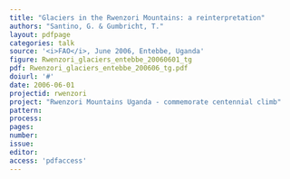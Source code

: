 ```yaml
---
title: "Glaciers in the Rwenzori Mountains: a reinterpretation"
authors: "Santino, G. & Gumbricht, T."
layout: pdfpage
categories: talk
source: '<i>FAO</i>, June 2006, Entebbe, Uganda'
figure: Rwenzori_glaciers_entebbe_20060601_tg
pdf: Rwenzori_glaciers_entebbe_200606_tg.pdf
doiurl: '#'
date: 2006-06-01
projectid: rwenzori
project: "Rwenzori Mountains Uganda - commemorate centennial climb"
pattern:
process:
pages:
number:
issue:
editor:
access: 'pdfaccess'
---
```

